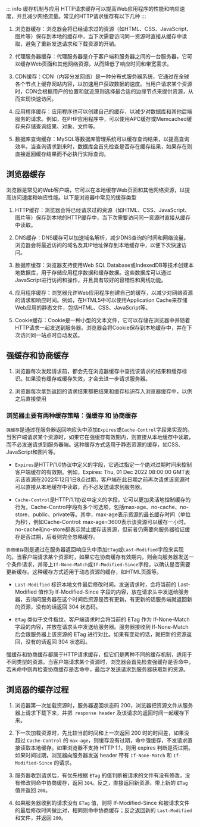 ::: info 缓存机制与应用
HTTP请求缓存可以提高Web应用程序的性能和响应速度，并且减少网络流量。常见的HTTP请求缓存有以下几种
:::


1. 浏览器缓存：浏览器会将已经请求过的资源（如HTML、CSS、JavaScript、图片等）保存到本地的缓存中，当下次需要访问同一资源时直接从缓存中读取，避免了重新发送请求和下载资源的开销。

2. 代理服务器缓存：代理服务器是介于客户端和服务器之间的一台服务器，它可以缓存Web页面和其他网络资源，从而降低了响应时间和带宽需求。

3. CDN缓存：CDN（内容分发网络）是一种分布式服务器系统，它通过在全球各个节点上缓存网站内容，以加速用户获取数据的速度。当用户请求某个资源时，CDN会根据用户的位置和就近原则选择最合适的边缘节点来提供资源，从而实现快速访问。

4. 应用程序缓存：应用程序也可以创建自己的缓存，以减少对数据库和其他后端服务的请求。例如，在PHP应用程序中，可以使用APC缓存或Memcached缓存来存储查询结果、对象、文件等。

5. 数据库查询缓存：MySQL等数据库管理系统可以缓存查询结果，以提高查询效率。当查询请求到来时，数据库会首先检查是否存在缓存结果，如果存在则直接返回缓存结果而不必执行实际查询。


## 浏览器缓存

浏览器是常见的Web客户端，它可以在本地缓存Web页面和其他网络资源，以提高访问速度和响应性能。以下是浏览器中常见的缓存类型

1. HTTP缓存：浏览器会将已经请求过的资源（如HTML、CSS、JavaScript、图片等）保存到本地的HTTP缓存中，当下次需要访问同一资源时直接从缓存中读取。

2. DNS缓存：DNS缓存可以加速域名解析，减少DNS查询的时间和网络流量。浏览器会将最近访问的域名及其IP地址保存到本地缓存中，以便下次快速访问。

3. 数据库缓存：浏览器支持使用Web SQL Database或IndexedDB等技术创建本地数据库，用于存储应用程序数据和缓存数据。这些数据库可以通过JavaScript进行访问和操作，并且具有较好的容错性和离线功能。

4. 应用程序缓存：浏览器允许Web应用程序创建自己的缓存，以减少对网络资源的请求和响应时间。例如，在HTML5中可以使用Application Cache来存储Web应用的静态文件，包括HTML、CSS、JavaScript等。

5. Cookie缓存：Cookie是一种小型的文本文件，它可以存储在浏览器中并随着HTTP请求一起发送到服务器。浏览器会将Cookie保存到本地缓存中，并在下次访问同一站点时自动发送。

## 强缓存和协商缓存

1. 浏览器每次发起请求前，都会先在浏览器缓存中查找该请求的结果和缓存标识。如果没有缓存或缓存失效，才会去进一步请求服务器。

2. 浏览器每次拿到返回的请求结果都把结果和缓存标识存入浏览器缓存中，以供之后直接使用

### 浏览器主要有两种缓存策略：强缓存 和 协商缓存

`强缓存`是通过在服务器返回响应头中添加`Expires`或`Cache-Control`字段来实现的。当客户端请求某个资源时，如果它在强缓存有效期内，则直接从本地缓存中读取，而不必发送请求到服务器端。这种缓存方式适用于静态资源的缓存，如CSS、JavaScript和图片等。
 
 * `Expires`是HTTP/1.0协议中定义的字段，它通过指定一个绝对过期时间来控制客户端缓存的有效期。例如，Expires: Thu, 01 Dec 2022 08:00:00 GMT表示该资源在2022年12月1日8点过期，客户端在此日期之前再次请求该资源时可以直接从本地缓存中读取，而不必发送请求到服务器。

 * `Cache-Control`是HTTP/1.1协议中定义的字段，它可以更加灵活地控制缓存的行为。Cache-Control字段有多个可选项，包括max-age、no-cache、no-store、public、private等。其中，max-age表示资源的最长缓存时间（单位为秒），例如Cache-Control: max-age=3600表示该资源可以缓存一小时。no-cache和no-store都表示禁止缓存该资源，但前者仍需要向服务器验证缓存是否过期，后者则完全忽略缓存。

 



`协商缓存`则是通过在服务器返回响应头中添加`ETag`或`Last-Modified`字段来实现的。当客户端请求某个资源时，如果它在协商缓存有效期内，则会向服务器发送一个条件请求，并带上`If-None-Match`或`If-Modified-Since`字段，以确认是否需要更新缓存。这种缓存方式适用于动态资源的缓存，如HTML页面等。

* `Last-Modified` 标识本地文件最后修改时间。发送请求时，会将当前的 Last-Modified 值作为 If-Modified-Since 字段的内容，放在请求头中发送给服务器，去询问服务器在这个时间后资源是否有更新。有更新的话服务端就返回新的资源，没有的话返回 304 状态码。

* `ETag` 类似于文件指纹。客户端请求时会将当前的 ETag 作为 If-None-Match 字段的内容，并放在请求头中发送给服务器。服务器接收到 If-None-Match 后会跟服务器上该资源的 ETag 进行对比。如果有变动的话，就把新的资源返回，没有的话返回 304 状态码。

强缓存和协商缓存都属于HTTP请求缓存，但它们是两种不同的缓存机制，适用于不同类型的资源。当客户端请求某个资源时，浏览器会首先检查强缓存是否命中，若未命中则再检查协商缓存是否命中，最后才发送请求到服务器获取新的资源。

## 浏览器的缓存过程

1. 浏览器第一次加载资源时，服务器返回状态码 200，浏览器把资源文件从服务器上请求下载下来，并把` response header` 及该请求的返回时间一起缓存下来。

2. 下一次加载资源时，先比较当前时间和上一次返回 200 时的时间差，如果没超过 `Cache-Control` 的 `max-age`，则缓存没有过期，命中强缓存，不发请求直接读取本地缓存。如果浏览器不支持 HTTP 1.1，则用 expires 判断是否过期。如果时间过期，浏览器向服务器发送 header 带有 `If-None-Match` 和 `If-Modified-Since` 的请求。

3. 服务器收到请求后，有优先根据 `ETag` 的值判断被请求的文件有没有修改，没有修改则命中协商缓存，返回 `304`。反之，直接返回新资源，带上新的 `ETag` 值并返回 `200`。

4. 如果服务器收到的请求没有 `ETag` 值，则将 If-Modified-Since 和被请求文件的最后修改时间做比对，相同则命中协商缓存；反之返回新的 `Last-Modified` 和文件，并返回 `200`。